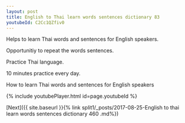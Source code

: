 ```yaml
---
layout: post
title: English to Thai learn words sentences dictionary 83 
youtubeId: C2Cc1QZfiv0
---
```

 
 
Helps to learn Thai words and sentences for English speakers.

Opportunitiy to repeat the words sentences. 

Practice Thai language. 
 
10 minutes practice every day. 
 
How to learn Thai words and sentences for English speakers 
 
{% include youtubePlayer.html id=page.youtubeId %}
 
 
[Next]({{ site.baseurl }}{% link  split1/_posts/2017-08-25-English to thai learn words sentences dictionary 460 .md%})
 
